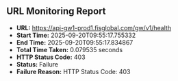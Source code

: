 ## URL Monitoring Report

- **URL:** https://api-gw1-prod1.fisglobal.com/gw/v1/health
- **Start Time:** 2025-09-20T09:55:17.755332
- **End Time:** 2025-09-20T09:55:17.834867
- **Total Time Taken:** 0.079535 seconds
- **HTTP Status Code:** 403
- **Status:** Failure
- **Failure Reason:** HTTP Status Code: 403
